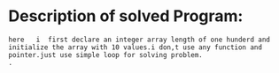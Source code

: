
# Description of solved Program:
```
here   i  first declare an integer array length of one hunderd and initialize the array with 10 values.i don,t use any function and pointer.just use simple loop for solving problem.
.
```
